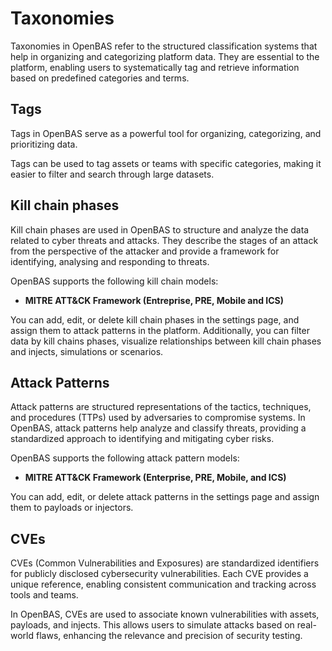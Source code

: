 # Taxonomies

Taxonomies in OpenBAS refer to the structured classification systems that help in organizing and categorizing platform
data. They are essential to the platform, enabling users to systematically tag and retrieve information based on
predefined categories and terms.

## Tags

Tags in OpenBAS serve as a powerful tool for organizing, categorizing, and prioritizing data.

Tags can be used to tag assets or teams with specific categories, making it easier to filter and search through large
datasets.

## Kill chain phases

Kill chain phases are used in OpenBAS to structure and analyze the data related to cyber threats and attacks. They
describe the stages of an attack from the perspective of the attacker and provide a framework for identifying, analysing
and responding to threats.

OpenBAS supports the following kill chain models:

- **MITRE ATT&CK Framework (Entreprise, PRE, Mobile and ICS)**

You can add, edit, or delete kill chain phases in the settings page, and assign them to attack patterns in the platform.
Additionally, you can filter data by kill chains phases, visualize relationships between kill chain phases and
injects, simulations or scenarios.

## Attack Patterns

Attack patterns are structured representations of the tactics, techniques, and procedures (TTPs) used by adversaries to
compromise systems. In OpenBAS, attack patterns help analyze and classify threats, providing a standardized approach to
identifying and mitigating cyber risks.

OpenBAS supports the following attack pattern models:

- **MITRE ATT&CK Framework (Enterprise, PRE, Mobile, and ICS)**

You can add, edit, or delete attack patterns in the settings page and assign them to payloads or injectors.

## CVEs

CVEs (Common Vulnerabilities and Exposures) are standardized identifiers for publicly disclosed cybersecurity
vulnerabilities. Each CVE provides a unique reference, enabling consistent communication and tracking across tools and
teams.

In OpenBAS, CVEs are used to associate known vulnerabilities with assets, payloads, and injects. This allows users to
simulate attacks based on real-world flaws, enhancing the relevance and precision of security testing.


